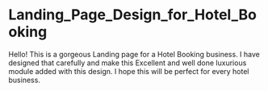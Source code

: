# Landing_Page_Design_for_Hotel_Booking
Hello! This is a gorgeous Landing page for a Hotel Booking business. I have designed that carefully and make this Excellent and well done luxurious module added with this design. I hope this will be perfect for every hotel business.
